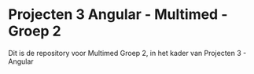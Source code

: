 # Projecten 3 Angular - Multimed - Groep 2

Dit is de repository voor Multimed Groep 2, in het kader van Projecten 3 - Angular

